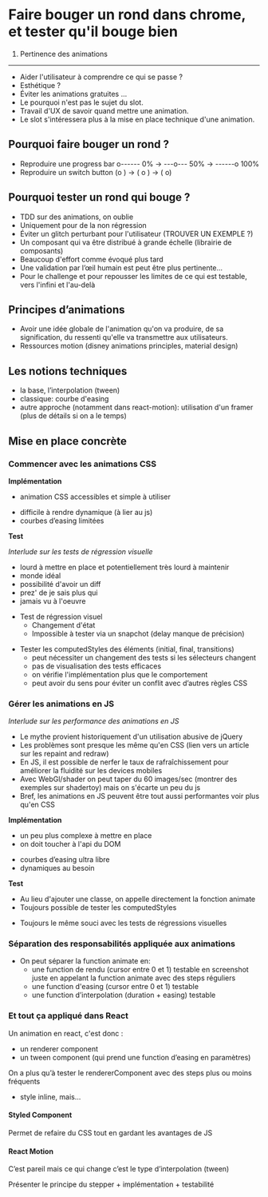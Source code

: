 Faire bouger un rond dans chrome, et tester qu'il bouge bien
============================================================

01. Pertinence des animations
-----------------------------
+ Aider l'utilisateur à comprendre ce qui se passe ?
+ Esthétique ?
+ Éviter les animations gratuites ...
+ Le pourquoi n'est pas le sujet du slot.
+ Travail d'UX de savoir quand mettre une animation.
+ Le slot s'intéressera plus à la mise en place technique d'une animation.

Pourquoi faire bouger un rond ?
-------------------------------
+ Reproduire une progress bar o------ 0% -> ---o--- 50% -> ------o 100%
+ Reproduire un switch button (o  ) -> ( o ) -> (  o)

Pourquoi tester un rond qui bouge ?
----------------------------------
+ TDD sur des animations, on oublie
+ Uniquement pour de la non régression
+ Éviter un glitch perturbant pour l'utilisateur (TROUVER UN EXEMPLE ?)
+ Un composant qui va être distribué à grande échelle (librairie de composants)
+ Beaucoup d'effort comme évoqué plus tard
+ Une validation par l’œil humain est peut être plus pertinente...
+ Pour le challenge et pour repousser les limites de ce qui est testable, vers l'infini et l'au-delà

Principes d’animations
----------------------
+ Avoir une idée globale de l'animation qu'on va produire, de sa signification, du ressenti qu'elle va transmettre aux utilisateurs.
+ Ressources motion (disney animations principles, material design)

Les notions techniques
----------------------
+ la base, l’interpolation (tween)
+ classique: courbe d'easing
+ autre approche (notamment dans react-motion): utilisation d'un framer (plus de détails si on a le temps)

Mise en place concrète
----------------------

### Commencer avec les animations CSS

**Implémentation**

+ animation CSS accessibles et simple à utiliser
- difficile à rendre dynamique (à lier au js)
- courbes d’easing limitées

**Test**

*Interlude sur les tests de régression visuelle*
+ lourd à mettre en place et potentiellement très lourd à maintenir
+ monde idéal
+ possibilité d'avoir un diff
+ prez' de je sais plus qui
+ jamais vu à l'oeuvre

- Test de régression visuel
	+ Changement d'état
	- Impossible à tester via un snapchot (delay manque de précision)

+ Tester les computedStyles des éléments (initial, final, transitions)
	- peut nécessiter un changement des tests si les sélecteurs changent
	- pas de visualisation des tests efficaces
	- on vérifie l'implémentation plus que le comportement
	+ peut avoir du sens pour éviter un conflit avec d’autres règles CSS

### Gérer les animations en JS

*Interlude sur les performance des animations en JS*
+ Le mythe provient historiquement d'un utilisation abusive de jQuery
+ Les problèmes sont presque les même qu'en CSS (lien vers un article sur les repaint and redraw)
+ En JS, il est possible de nerfer le taux de rafraîchissement pour améliorer la fluidité sur les devices mobiles
+ Avec WebGl/shader on peut taper du 60 images/sec (montrer des exemples sur shadertoy) mais on s'écarte un peu du js
+ Bref, les animations en JS peuvent être tout aussi performantes voir plus qu'en CSS

**Implémentation**

- un peu plus complexe à mettre en place
- on doit toucher à l'api du DOM
+ courbes d’easing ultra libre
+ dynamiques au besoin

**Test**

+ Au lieu d'ajouter une classe, on appelle directement la fonction animate
+ Toujours possible de tester les computedStyles
- Toujours le même souci avec les tests de régressions visuelles

### Séparation des responsabilités appliquée aux animations

+ On peut séparer la function animate en:
	+ une function de rendu (cursor entre 0 et 1) testable en screenshot juste en appelant la function animate avec des steps réguliers
	+ une function d'easing (cursor entre 0 et 1) testable
	+ une function d’interpolation (duration + easing) testable

### Et tout ça appliqué dans React

Un animation en react, c'est donc :
+ un renderer component
+ un tween component (qui prend une function d’easing en paramètres)

On a plus qu’à tester le rendererComponent avec des steps plus ou moins fréquents

- style inline, mais...

#### Styled Component

Permet de refaire du CSS tout en gardant les avantages de JS

#### React Motion

C’est pareil mais ce qui change c’est le type d’interpolation (tween)

Présenter le principe du stepper + implémentation + testabilité
